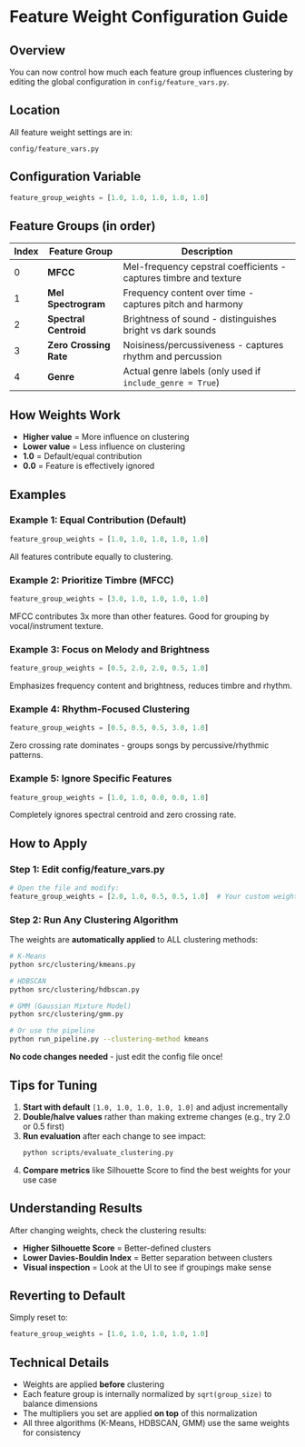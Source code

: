 # Feature Weight Configuration Guide

## Overview
You can now control how much each feature group influences clustering by editing the global configuration in `config/feature_vars.py`.

## Location
All feature weight settings are in:
```
config/feature_vars.py
```

## Configuration Variable
```python
feature_group_weights = [1.0, 1.0, 1.0, 1.0, 1.0]
```

## Feature Groups (in order)
| Index | Feature Group | Description |
|-------|---------------|-------------|
| 0 | **MFCC** | Mel-frequency cepstral coefficients - captures timbre and texture |
| 1 | **Mel Spectrogram** | Frequency content over time - captures pitch and harmony |
| 2 | **Spectral Centroid** | Brightness of sound - distinguishes bright vs dark sounds |
| 3 | **Zero Crossing Rate** | Noisiness/percussiveness - captures rhythm and percussion |
| 4 | **Genre** | Actual genre labels (only used if `include_genre = True`) |

## How Weights Work
- **Higher value** = More influence on clustering
- **Lower value** = Less influence on clustering
- **1.0** = Default/equal contribution
- **0.0** = Feature is effectively ignored

## Examples

### Example 1: Equal Contribution (Default)
```python
feature_group_weights = [1.0, 1.0, 1.0, 1.0, 1.0]
```
All features contribute equally to clustering.

### Example 2: Prioritize Timbre (MFCC)
```python
feature_group_weights = [3.0, 1.0, 1.0, 1.0, 1.0]
```
MFCC contributes 3x more than other features. Good for grouping by vocal/instrument texture.

### Example 3: Focus on Melody and Brightness
```python
feature_group_weights = [0.5, 2.0, 2.0, 0.5, 1.0]
```
Emphasizes frequency content and brightness, reduces timbre and rhythm.

### Example 4: Rhythm-Focused Clustering
```python
feature_group_weights = [0.5, 0.5, 0.5, 3.0, 1.0]
```
Zero crossing rate dominates - groups songs by percussive/rhythmic patterns.

### Example 5: Ignore Specific Features
```python
feature_group_weights = [1.0, 1.0, 0.0, 0.0, 1.0]
```
Completely ignores spectral centroid and zero crossing rate.

## How to Apply

### Step 1: Edit config/feature_vars.py
```python
# Open the file and modify:
feature_group_weights = [2.0, 1.0, 0.5, 0.5, 1.0]  # Your custom weights
```

### Step 2: Run Any Clustering Algorithm
The weights are **automatically applied** to ALL clustering methods:

```bash
# K-Means
python src/clustering/kmeans.py

# HDBSCAN
python src/clustering/hdbscan.py

# GMM (Gaussian Mixture Model)
python src/clustering/gmm.py

# Or use the pipeline
python run_pipeline.py --clustering-method kmeans
```

**No code changes needed** - just edit the config file once!

## Tips for Tuning

1. **Start with default** `[1.0, 1.0, 1.0, 1.0, 1.0]` and adjust incrementally
2. **Double/halve values** rather than making extreme changes (e.g., try 2.0 or 0.5 first)
3. **Run evaluation** after each change to see impact:
   ```bash
   python scripts/evaluate_clustering.py
   ```
4. **Compare metrics** like Silhouette Score to find the best weights for your use case

## Understanding Results

After changing weights, check the clustering results:
- **Higher Silhouette Score** = Better-defined clusters
- **Lower Davies-Bouldin Index** = Better separation between clusters
- **Visual inspection** = Look at the UI to see if groupings make sense

## Reverting to Default
Simply reset to:
```python
feature_group_weights = [1.0, 1.0, 1.0, 1.0, 1.0]
```

## Technical Details
- Weights are applied **before** clustering
- Each feature group is internally normalized by `sqrt(group_size)` to balance dimensions
- The multipliers you set are applied **on top** of this normalization
- All three algorithms (K-Means, HDBSCAN, GMM) use the same weights for consistency
